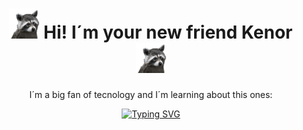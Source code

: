 <h1 align="center"><img src="https://github.com/Kenor69/Kenor69/blob/main/raccoon-dance%20(1).gif" height="48"> Hi! I´m your new friend Kenor <img src="https://github.com/Kenor69/Kenor69/blob/main/raccoon-dance%20(1).gif" height="48"></h1>

<p align="center"> I´m a big fan of tecnology and I´m learning about this ones:</p> 

<p align="center"><a href="https://git.io/typing-svg"><img src="https://readme-typing-svg.demolab.com?font=Fira+Code&weight=200&size=23&pause=1000&color=292728&width=435&lines=Print+(my_goals+_for+_this+_year)" alt="Typing SVG" /></a></p>
